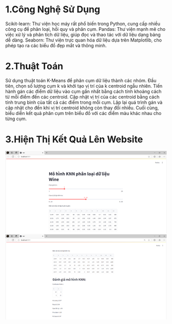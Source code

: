 # 1.Công Nghệ Sử Dụng
Scikit-learn: Thư viện học máy rất phổ biến trong Python, cung cấp nhiều công cụ để phân loại, hồi quy và phân cụm. Pandas: Thư viện mạnh mẽ cho việc xử lý và phân tích dữ liệu, giúp đọc và thao tác với dữ liệu dạng bảng dễ dàng. Seaborn: Thư viện trực quan hóa dữ liệu dựa trên Matplotlib, cho phép tạo ra các biểu đồ đẹp mắt và thông minh.

# 2.Thuật Toán
Sử dụng thuật toán K-Means để phân cụm dữ liệu thành các nhóm. Đầu tiên, chọn số lượng cụm k và khởi tạo vị trí của k centroid ngẫu nhiên. Tiến hành gán các điểm dữ liệu vào cụm gần nhất bằng cách tính khoảng cách từ mỗi điểm đến các centroid. Cập nhật vị trí của các centroid bằng cách tính trung bình của tất cả các điểm trong mỗi cụm. Lặp lại quá trình gán và cập nhật cho đến khi vị trí centroid không còn thay đổi nhiều. Cuối cùng, biểu diễn kết quả phân cụm trên biểu đồ với các điểm màu khác nhau cho từng cụm.

# 3.Hiện Thị Kết Quả Lên Website
![anh1](anh1.png)
![anh2](anh2.png)